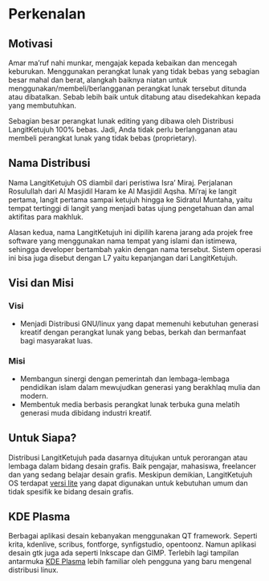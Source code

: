 # Perkenalan

## Motivasi

Amar ma’ruf nahi munkar, mengajak kepada kebaikan dan mencegah keburukan. Menggunakan perangkat lunak yang tidak bebas yang sebagian besar mahal dan berat, alangkah baiknya niatan untuk menggunakan/membeli/berlangganan perangkat lunak tersebut ditunda atau dibatalkan. Sebab lebih baik untuk ditabung atau disedekahkan kepada yang membutuhkan.

Sebagian besar perangkat lunak editing yang dibawa oleh Distribusi LangitKetujuh 100% bebas. Jadi, Anda tidak perlu berlangganan atau membeli perangkat lunak yang tidak bebas (proprietary).

## Nama Distribusi

Nama LangitKetujuh OS diambil dari peristiwa Isra’ Miraj. Perjalanan Rosulullah dari Al Masjidil Haram ke Al Masjidil Aqsha. Mi’raj ke langit pertama, langit pertama sampai ketujuh hingga ke Sidratul Muntaha, yaitu tempat tertinggi di langit yang menjadi batas ujung pengetahuan dan amal aktifitas para makhluk.

Alasan kedua, nama LangitKetujuh ini dipilih karena jarang ada projek free software yang menggunakan nama tempat yang islami dan istimewa, sehingga developer bertambah yakin dengan nama tersebut. Sistem operasi ini bisa juga disebut dengan L7 yaitu kepanjangan dari LangitKetujuh.

## Visi dan Misi

### Visi

* Menjadi Distribusi GNU/linux yang dapat memenuhi kebutuhan generasi kreatif dengan perangkat lunak yang bebas, berkah dan bermanfaat bagi masyarakat luas.

### Misi

* Membangun sinergi dengan pemerintah dan lembaga-lembaga pendidikan islam dalam mewujudkan generasi yang berakhlaq mulia dan modern.
* Membentuk media berbasis perangkat lunak terbuka guna melatih generasi muda dibidang industri kreatif.

## Untuk Siapa?

Distribusi LangitKetujuh pada dasarnya ditujukan untuk perorangan atau lembaga dalam bidang desain grafis. Baik pengajar, mahasiswa, freelancer dan yang sedang belajar desain grafis. Meskipun demikian, LangitKetujuh OS terdapat [versi lite](../perbandingan/lite-vs-pro.md) yang dapat digunakan untuk kebutuhan umum dan tidak spesifik ke bidang desain grafis.

## KDE Plasma

Berbagai aplikasi desain kebanyakan menggunakan QT framework. Seperti krita, kdenlive, scribus, fontforge, synfigstudio, opentoonz. Namun aplikasi desain gtk juga ada seperti Inkscape dan GIMP. Terlebih lagi tampilan antarmuka [KDE Plasma](https://kde.org/plasma-desktop/) lebih familiar oleh pengguna yang baru mengenal distribusi linux.
